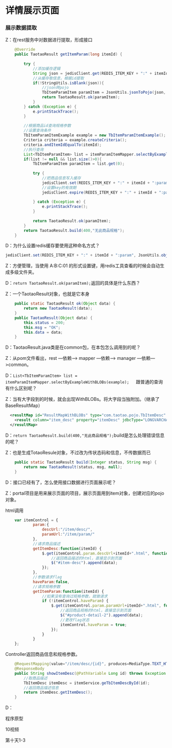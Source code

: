 # 详情展示页面   

### 展示数据提取

Z：在rest服务中对数据进行提取，形成接口

```java
	@Override
	public TaotaoResult getItemParam(long itemId) {
		
		try {
			//添加缓存逻辑
			String json = jedisClient.get(REDIS_ITEM_KEY + ":" + itemId + ":param");
			//从缓存取信息，根据id提取
			if(!StringUtils.isBlank(json)){
				//json转pojo
				TbItemParamItem paramItem = JsonUtils.jsonToPojo(json, TbItemParamItem.class);
				return TaotaoResult.ok(paramItem);
			}
		} catch (Exception e) {
			e.printStackTrace();
		}
		
		//根据商品id查询规格参数
		//设置查询条件
		TbItemParamItemExample example = new TbItemParamItemExample();
		Criteria criteria = example.createCriteria();
		criteria.andItemIdEqualTo(itemId);
		//执行查询
		List<TbItemParamItem> list = itemParamItemMapper.selectByExampleWithBLOBs(example);    //查询大文本
		if(list != null && list.size()>0){
			TbItemParamItem paramItem = list.get(0);
			
			try {
				//把商品信息写入缓存
				jedisClient.set(REDIS_ITEM_KEY + ":" + itemId + ":param", JsonUtils.objectToJson(paramItem));
				//设置key的有效期
				jedisClient.expire(REDIS_ITEM_KEY + ":" + itemId + ":param", REDIS_ITEM_EXPIRE);
				
			} catch (Exception e) {
				e.printStackTrace();
			}
			
			return TaotaoResult.ok(paramItem);
		}
		return TaotaoResult.build(400,"无此商品规格");
	}
```

D：为什么设置redis缓存要使用这种命名方式？

```java
jedisClient.set(REDIS_ITEM_KEY + ":" + itemId + ":param", JsonUtils.objectToJson(paramItem));
```

Z：方便管理，当使用 A:B:C:01 的形式设置键，用redis工具查看的时候会自动生成多级文件夹。

D：``return TaotaoResult.ok(paramItem);``返回的具体是什么东西？

Z：一个TaotaoResult对象，也就是它本身

```java
    public static TaotaoResult ok(Object data) {
        return new TaotaoResult(data);
    }
    public TaotaoResult(Object data) {
        this.status = 200;
        this.msg = "OK";
        this.data = data;
    }
```

D：TaotaoResult.java类是在common包，在本包怎么调用到的呢？

Z：从pom文件看出，rest —依赖—> mapper —依赖—> manager —依赖—>common。   

D：``List<TbItemParamItem> list = itemParamItemMapper.selectByExampleWithBLOBs(example);   ``跟普通的查询有什么区别呢？  

Z：当有大字段到的时候，就会出现WithBLOBs。将大字段当独附加。（继承了BaseResultMap）

```xml
  <resultMap id="ResultMapWithBLOBs" type="com.taotao.pojo.TbItemDesc" extends="BaseResultMap" >
    <result column="item_desc" property="itemDesc" jdbcType="LONGVARCHAR" />
  </resultMap>
```

D：``return TaotaoResult.build(400,"无此商品规格");``build是怎么处理错误信息的呢？

Z：也是生成TotaoResule对象，不过改为传状态码和信息，不传数据而已

```java
    public static TaotaoResult build(Integer status, String msg) {
        return new TaotaoResult(status, msg, null);
    }
```

D：接口已经有了，怎么使用接口数据进行页面展示呢？

Z：portal项目是用来展示页面的项目，展示页面用到item对象，创建对应的pojo对象。

html调用

```javascript
	var itemControl = {
			param:{
				descUrl:"/item/desc/",
				paramUrl:"/item/param/"
			},
			//请求商品描述
			getItemDesc:function(itemId) {
				$.get(itemControl.param.descUrl+itemId+".html", function(data){
					//返回商品描述的html，直接显示到页面
					$("#item-desc").append(data);
				});
			},
			//参数请求flag
			haveParam:false,
			//请求规格参数
			getItemParam:function(itemId) {
				//如果没有查询过规格参数，就做请求
				if (!itemControl.haveParam) {
					$.get(itemControl.param.paramUrl+itemId+".html", function(data){
						//返回商品规格的html，直接显示到页面
						$("#product-detail-2").append(data);
						//更改flag状态
						itemControl.haveParam = true;
					});
				}
			}
	};
```

Controller返回商品信息和规格参数。

```java
	@RequestMapping(value="/item/desc/{id}", produces=MediaType.TEXT_HTML_VALUE+";charset=utf-8")
	@ResponseBody
	public String showItemDesc(@PathVariable Long id) throws Exception {
		//取商品描述
		TbItemDesc itemDesc = itemService.geTbItemDescById(id);
		//返回商品描述信息
		return itemDesc.getItemDesc();
	}
```



D：



















程序原型

10视频 

第十天1-3